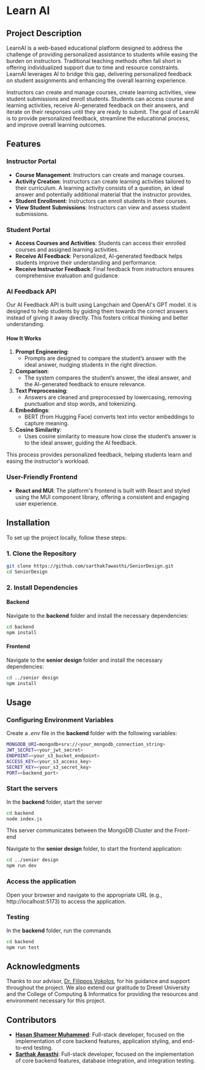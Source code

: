 # Learn AI
## Project Description
LearnAI is a web-based educational platform designed to address the challenge of providing personalized assistance to students while easing the burden on instructors. Traditional teaching methods often fall short in offering individualized support due to time and resource constraints. LearnAI leverages AI to bridge this gap, delivering personalized feedback on student assignments and enhancing the overall learning experience.

Instructors can create and manage courses, create learning activities, view student submissions and enroll students. Students can access course and learning activities, receive AI-generated feedback on their answers, and iterate on their responses until they are ready to submit. The goal of LearnAI is to provide personalized feedback, streamline the educational process, and improve overall learning outcomes.

## Features

### Instructor Portal
- **Course Management**: Instructors can create and manage courses.
- **Activity Creation**: Instructors can create learning activities tailored to their curriculum. A learning activity consists of a question, an ideal answer and potentially additional material that the instructor provides.
- **Student Enrollment**: Instructors can enroll students in their courses.
- **View Student Submissions**: Instructors can view and assess student submissions.

### Student Portal
- **Access Courses and Activities**: Students can access their enrolled courses and assigned learning activities.
- **Receive AI Feedback**: Personalized, AI-generated feedback helps students improve their understanding and performance.
- **Receive Instructor Feedback**: Final feedback from instructors ensures comprehensive evaluation and guidance.

### AI Feedback API

Our AI Feedback API is built using Langchain and OpenAI's GPT model. it is designed to help students by guiding them towards the correct answers instead of giving it away directly. This fosters critical thinking and better understanding.

#### How It Works
1. **Prompt Engineering**:
   - Prompts are designed to compare the student’s answer with the ideal answer, nudging students in the right direction.
2. **Comparison**:
   - The system compares the student’s answer, the ideal answer, and the AI-generated feedback to ensure relevance.
3. **Text Preprocessing**:
   - Answers are cleaned and preprocessed by lowercasing, removing punctuation and stop words, and tokenizing.
4. **Embeddings**:
   - BERT (from Hugging Face) converts text into vector embeddings to capture meaning.
5. **Cosine Similarity**:
   - Uses cosine similarity to measure how close the student’s answer is to the ideal answer, guiding the AI feedback.

This process provides personalized feedback, helping students learn and easing the instructor's workload.

### User-Friendly Frontend
- **React and MUI**: The platform's frontend is built with React and styled using the MUI component library, offering a consistent and engaging user experience.

## Installation

To set up the project locally, follow these steps:

### 1. Clone the Repository

```bash
git clone https://github.com/sarthak7awasthi/SeniorDesign.git 
cd SeniorDesign
```

### 2. Install Dependencies

#### Backend
Navigate to the **backend** folder and install the necessary dependencies:
```bash
cd backend
npm install
```

#### Frontend
Navigate to the **senior design** folder and install the necessary dependencies:
```bash
cd ../senior design
npm install
```

## Usage

### Configuring Environment Variables
Create a *.env* file in the **backend** folder with the following variables:

```bash
MONGODB_URI=mongodb+srv://<your_mongodb_connection_string>
JWT_SECRET=<your_jwt_secret>
ENDPOINT=<your_s3_bucket_endpoint>
ACCESS_KEY=<your_s3_access_key>
SECRET_KEY=<your_s3_secret_key>
PORT=<backend_port>  
```

### Start the servers

In the **backend** folder, start the server
```bash
cd backend
node index.js
```
This server communicates between the MongoDB Cluster and the Front-end

Navigate to the **senior design** folder, to start the frontend application:
```bash
cd ../senior design
npm run dev
```
### Access the application
Open your browser and navigate to the appropriate URL (e.g., http://localhost:5173) to access the application.

### Testing

In the **backend** folder, run the commands
```bash
cd backend
npm run test
```

## Acknowledgments
Thanks to our advisor, [Dr. Filippos Vokolos](https://drexel.edu/cci/about/directory/V/Vokolos-Filippos/), for his guidance and support throughout the project. We also extend our gratitude to Drexel University and the College of Computing & Informatics for providing the resources and environment necessary for this project.

## Contributors
- **[Hasan Shameer Muhammed](https://www.linkedin.com/in/hasansm/)**: Full-stack developer, focused on the implementation of core backend features, application styling, and end-to-end testing.
- **[Sarthak Awasthi](https://www.linkedin.com/in/sarthak-awasthi-6107991a7/)**: Full-stack developer, focused on the implementation of core backend features, database integration, and integration testing.


